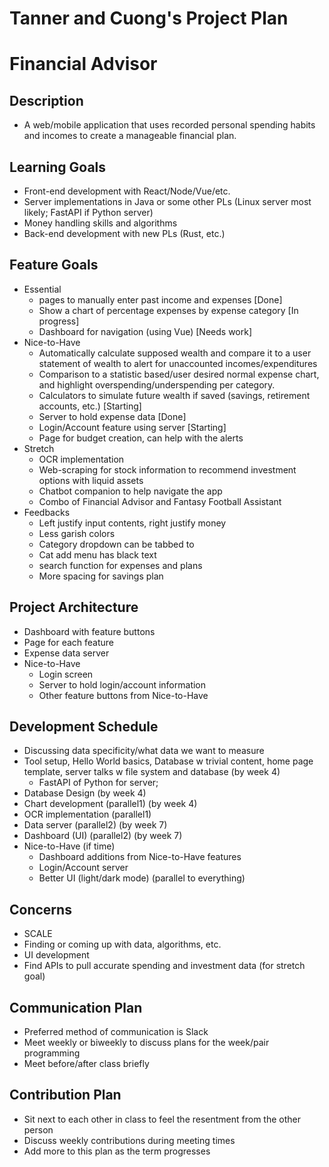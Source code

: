# Tanner and Cuong's Project Plan
# Financial Advisor


## Description
* A web/mobile application that uses recorded personal spending habits and incomes to create a manageable financial plan. 

## Learning Goals
* Front-end development with React/Node/Vue/etc.
* Server implementations in Java or some other PLs (Linux server most likely; FastAPI if Python server)
* Money handling skills and algorithms
* Back-end development with new PLs (Rust, etc.)

## Feature Goals
* Essential
    * pages to manually enter past income and expenses [Done]
    * Show a chart of percentage expenses by expense category [In progress]
    * Dashboard for navigation (using Vue) [Needs work]
* Nice-to-Have
    * Automatically calculate supposed wealth and compare it to a user statement of wealth to alert for unaccounted incomes/expenditures
    * Comparison to a statistic based/user desired normal expense chart, and highlight overspending/underspending per category.
    * Calculators to simulate future wealth if saved (savings, retirement accounts, etc.) [Starting]
    * Server to hold expense data [Done]
    * Login/Account feature using server [Starting]
    * Page for budget creation, can help with the alerts
* Stretch
    * OCR implementation
    * Web-scraping for stock information to recommend investment options with liquid assets
    * Chatbot companion to help navigate the app
    * Combo of Financial Advisor and Fantasy Football Assistant
* Feedbacks
    * Left justify input contents, right justify money
    * Less garish colors
    * Category dropdown can be tabbed to
    * Cat add menu has black text
    * search function for expenses and plans
    * More spacing for savings plan

## Project Architecture
* Dashboard with feature buttons
* Page for each feature
* Expense data server
* Nice-to-Have
    * Login screen
    * Server to hold login/account information
    * Other feature buttons from Nice-to-Have

## Development Schedule
* Discussing data specificity/what data we want to measure
* Tool setup, Hello World basics, Database w trivial content, home page template, server talks w file system and database (by week 4)
    * FastAPI of Python for server; 
* Database Design (by week 4)
* Chart development (parallel1) (by week 4)
* OCR implementation (parallel1)
* Data server (parallel2) (by week 7)
* Dashboard (UI) (parallel2) (by week 7)
* Nice-to-Have (if time)
    * Dashboard additions from Nice-to-Have features
    * Login/Account server
    * Better UI (light/dark mode) (parallel to everything)

## Concerns
* SCALE
* Finding or coming up with data, algorithms, etc. 
* UI development
* Find APIs to pull accurate spending and investment data (for stretch goal)

## Communication Plan
* Preferred method of communication is Slack
* Meet weekly or biweekly to discuss plans for the week/pair programming
* Meet before/after class briefly

## Contribution Plan
* Sit next to each other in class to feel the resentment from the other person
* Discuss weekly contributions during meeting times
* Add more to this plan as the term progresses

